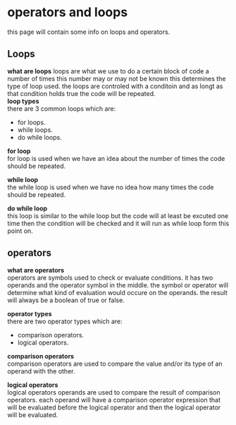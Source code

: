 # operators and loops   
this page will contain some info on loops and operators.
## Loops
**what are loops** 
loops are what we use to do a certain block of code a number of times this number may or may not be known this determines the type of loop used.  the loops are controled with a conditoin and as longt as that condition holds true the code will be repeated.  
**loop types**   
there are 3 common loops which are:
- for loops. 
- while loops.
- do while loops.   

**for loop**   
for loop is used when we have an idea about the number of times the code should be repeated.  

**while loop**   
the while loop is used when we have no idea how many times the code should be repeated.  

**do while loop**  
this loop is similar to the while loop but the code will at least be excuted one time then the condition will be checked and it will  run as while loop form this point on.  

## operators
**what are operators**   
operators are symbols used to check or evaluate conditions. it has two operands and the operator symbol in the middle. the symbol or operator will determine what kind of evaluation would occure on the operands. the result will always be a boolean of true or false.  

**operator types**  
there are two operator types which are:
- comparison operators. 
- logical operators.   

**comparison operators**   
comparison operators are used to compare the value and/or its type of an operand with the other.  

**logical operators**   
logical operators operands are used to compare the result of comparison operators. each operand will have a comparison operator expression that will be evaluated before the logical operator and then the logical operator will be evaluated.  
 

